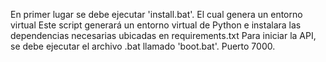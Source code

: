 En primer lugar se debe ejecutar 'install.bat'. El cual genera un entorno virtual Este script generará un entorno virtual de Python e instalara las dependencias necesarias ubicadas en requirements.txt
Para iniciar la API, se debe ejecutar el archivo .bat llamado 'boot.bat'. Puerto 7000.